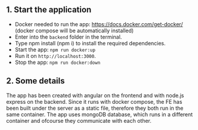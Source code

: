 ## 1. Start the application

- Docker needed to run the app: https://docs.docker.com/get-docker/ (docker compose will be automatically installed)
- Enter into the `backend` folder in the terminal.
- Type npm install (npm i) to install the required dependencies.
- Start the app: `npm run docker:up`
- Run it on `http://localhost:3000`.
- Stop the app: `npm run docker:down`

## 2. Some details

The app has been created with angular on the frontend and with node.js express on the backend.
Since it runs with docker compose, the FE has been built under the server as a static file, therefore they both run in the same container.
The app uses mongoDB database, which runs in a different container and ofcourse they communicate with each other.

